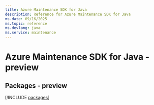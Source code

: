 ```yaml
---
title: Azure Maintenance SDK for Java
description: Reference for Azure Maintenance SDK for Java
ms.date: 09/16/2025
ms.topic: reference
ms.devlang: java
ms.service: maintenance
---
```

# Azure Maintenance SDK for Java - preview
## Packages - preview
[!INCLUDE [packages](maintenance-index.md)]